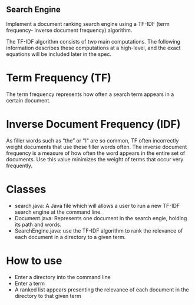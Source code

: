 ## Search Engine

Implement a document ranking search engine using a TF-IDF (term frequency- inverse document frequency) algorithm.

The TF-IDF algorithm consists of two main computations. The following information describes these computations at a high-level, and the exact equations will be included later in the spec.

# Term Frequency (TF)

The term frequency represents how often a search term appears in a certain document.

# Inverse Document Frequency (IDF)

As filler words such as “the” or "I" are so common, TF often incorrectly weight documents that use these filler words often. The inverse document frequency is a measure of how often the word appears in the entire set of documents. Use this value minimizes the weight of terms that occur very frequently.

# Classes
- search.java: A Java file which will allows a user to run a new TF-IDF search engine at the command line.
- Document.java: Represents one document in the search engie, holding its path and words.
- SearchEngine.java: use the TF-IDF algorithm to rank the relevance of each document in a directory to a given term.

# How to use
- Enter a directory into the command line
- Enter a term 
- A ranked list appears presenting the relevance of each document in the directory to that given term

